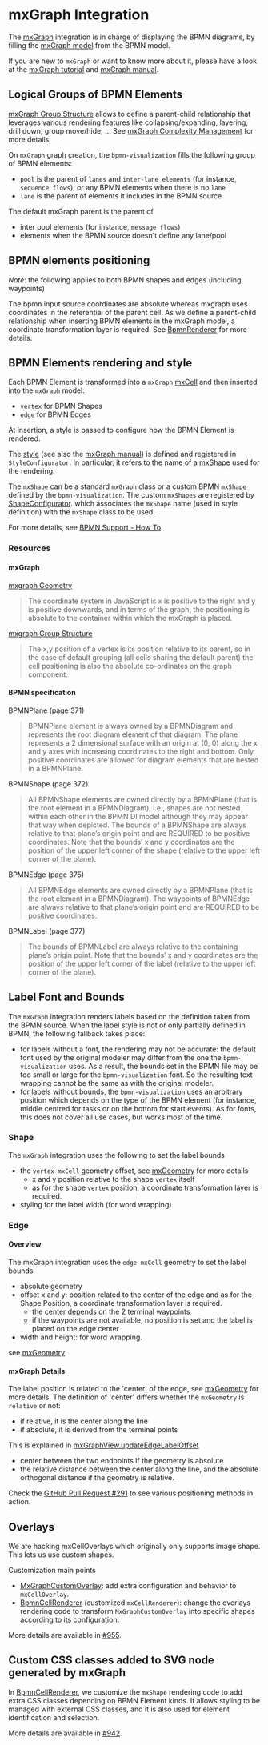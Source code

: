 # mxGraph Integration

The [mxGraph](https://jgraph.github.io/mxgraph/) integration is in charge of displaying the BPMN diagrams, by filling the
[mxGraph model](https://jgraph.github.io/mxgraph/docs/manual.html#3.1.1) from the BPMN model.

If you are new to `mxGraph` or want to know more about it, please have a look at the [mxGraph tutorial](https://jgraph.github.io/mxgraph/docs/tutorial.html)
and [mxGraph manual](https://jgraph.github.io/mxgraph/docs/manual.html).


## Logical Groups of BPMN Elements

[mxGraph Group Structure](https://jgraph.github.io/mxgraph/docs/manual.html#3.1.4) allows to define a parent-child relationship
that leverages various rendering features like collapsing/expanding, layering, drill down, group move/hide, ...
See [mxGraph Complexity Management](https://jgraph.github.io/mxgraph/docs/manual.html#3.1.5) for more details.

On `mxGraph` graph creation, the `bpmn-visualization` fills the following group of BPMN elements:
- `pool` is the parent of `lanes` and `inter-lane elements` (for instance, `sequence flows`), or any BPMN elements when there is no `lane`
- `lane` is the parent of elements it includes in the BPMN source

The default mxGraph parent is the parent of

* inter pool elements (for instance, `message flows`)
* elements when the BPMN source doesn't define any lane/pool


## BPMN elements positioning

*Note*: the following applies to both BPMN shapes and edges (including waypoints)

The bpmn input source coordinates are absolute whereas mxgraph uses coordinates in the referential of the parent cell.
As we define a parent-child relationship when inserting BPMN elements in the mxGraph model, a coordinate transformation
layer is required. See [BpmnRenderer](../../src/component/mxgraph/BpmnRenderer.ts) for more details.


## BPMN Elements rendering and style

Each BPMN Element is transformed into a `mxGraph` [mxCell](https://jgraph.github.io/mxgraph/docs/manual.html#3.1.3.4) and then inserted into the `mxGraph` model:
- `vertex` for BPMN Shapes
- `edge` for BPMN Edges

At insertion, a style is passed to configure how the BPMN Element is rendered.

The [style](https://jgraph.github.io/mxgraph/docs/js-api/files/view/mxStylesheet-js.html) (see also the [mxGraph manual](https://jgraph.github.io/mxgraph/docs/manual.html#3.1.3.1))
is defined and registered in `StyleConfigurator`. In particular, it refers to the name of a [mxShape](https://jgraph.github.io/mxgraph/docs/js-api/files/shape/mxShape-js.html)
used for the rendering.

The `mxShape` can be a standard `mxGraph` class or a custom BPMN `mxShape` defined by the `bpmn-visualization`. The custom `mxShapes` are registered by [ShapeConfigurator](../../src/component/mxgraph/config/ShapeConfigurator.ts).
which associates the `mxShape` name (used in style definition) with the `mxShape` class to be used.

For more details, see [BPMN Support - How To](./bpmn-support-how-to.md).


### Resources

#### mxGraph

[mxgraph Geometry](https://jgraph.github.io/mxgraph/docs/manual.html#3.1.3.2)
> The coordinate system in JavaScript is x is positive to the right and y is positive
> downwards, and in terms of the graph, the positioning is absolute to the container
> within which the mxGraph is placed.

[mxgraph Group Structure](https://jgraph.github.io/mxgraph/docs/manual.html#3.1.4)
> The x,y position of a vertex is its position relative to its parent, so in the case of
> default grouping (all cells sharing the default parent) the cell positioning is also
> the absolute co-ordinates on the graph component.


#### BPMN specification

BPMNPlane (page 371)
> BPMNPlane element is always owned by a BPMNDiagram and represents the root diagram element of that diagram.
> The plane represents a 2 dimensional surface with an origin at (0, 0) along the x and y axes with increasing coordinates
> to the right and bottom. Only positive coordinates are allowed for diagram elements that are nested in a BPMNPlane.

BPMNShape (page 372)
> All BPMNShape elements are owned directly by a BPMNPlane (that is the root element in a BPMNDiagram), i.e., shapes
> are not nested within each other in the BPMN DI model although they may appear that way when depicted. The bounds
> of a BPMNShape are always relative to that plane’s origin point and are REQUIRED to be positive coordinates. Note that
> the bounds’ x and y coordinates are the position of the upper left corner of the shape (relative to the upper left corner of
> the plane).


BPMNEdge (page 375)
> All BPMNEdge elements are owned directly by a BPMNPlane (that is the root element in a BPMNDiagram). The
> waypoints of BPMNEdge are always relative to that plane’s origin point and are REQUIRED to be positive coordinates.

BPMNLabel (page 377)
> The bounds of BPMNLabel are always relative to the containing plane’s origin point. Note that the bounds’ x and y
> coordinates are the position of the upper left corner of the label (relative to the upper left corner of the plane).


## Label Font and Bounds

The `mxGraph` integration renders labels based on the definition taken from the BPMN source. When the label style is not
or only partially defined in BPMN, the following fallback takes place:
- for labels without a font, the rendering may not be accurate: the default font used by the original modeler may differ
from the one the `bpmn-visualization` uses. As a result, the bounds set in the BPMN file may be too small or large for the `bpmn-visualization` font. So the
resulting text wrapping cannot be the same as with the original modeler.
- for labels without bounds, the `bpmn-visualization` uses an arbitrary position which depends on the type of the BPMN element (for instance, middle
centred for tasks or on the bottom for start events). As for fonts, this does not cover all use cases, but works most of
the time.

### Shape

The `mxGraph` integration uses the following to set the label bounds
- the `vertex mxCell` geometry offset, see [mxGeometry](https://github.com/jgraph/mxgraph/blob/v4.2.2/javascript/src/js/model/mxGeometry.js#L60-L66)
for more details
  - x and y position relative to the shape `vertex` itself
  - as for the  shape `vertex` position, a coordinate transformation layer is required.
- styling for the label width (for word wrapping)

### Edge

#### Overview

The mxGraph integration uses the `edge mxCell` geometry to set the label bounds
- absolute geometry
- offset x and y: position related to the center of the edge and as for the Shape Position, a coordinate transformation layer is required.
  - the center depends on the 2 terminal waypoints
  - if the waypoints are not available, no position is set and the label is placed on the edge center
- width and height: for word wrapping.

see [mxGeometry](https://github.com/jgraph/mxgraph/blob/v4.2.2/javascript/src/js/model/mxGeometry.js#L60)

#### mxGraph Details

The label position is related to the 'center' of the edge, see [mxGeometry](https://github.com/jgraph/mxgraph/blob/v4.2.2/javascript/src/js/model/mxGeometry.js#L35)
for more details. The definition of 'center' differs whether the `mxGeometry` is `relative` or not:
- if relative, it is the center along the line
- if absolute, it is derived from the terminal points

This is explained in [mxGraphView.updateEdgeLabelOffset](https://github.com/jgraph/mxgraph/blob/v4.2.2/javascript/src/js/view/mxGraphView.js#L2187)
- center between the two endpoints if the geometry is absolute
- the relative distance between the center along the line, and the absolute orthogonal distance if the geometry is relative.

Check the [GitHub Pull Request #291](https://github.com/process-analytics/bpmn-visualization-js/pull/291#issuecomment-642024601)
to see various positioning methods in action.


## Overlays

We are hacking mxCellOverlays which originally only supports image shape. This lets us use custom shapes.

Customization main points
- [MxGraphCustomOverlay](../../src/component/mxgraph/overlay/custom-overlay.ts): add extra configuration and behavior to `mxCellOverlay`.
- [BpmnCellRenderer](../../src/component/mxgraph/BpmnCellRenderer.ts) (customized `mxCellRenderer`): change the overlays rendering code to transform `MxGraphCustomOverlay` into specific shapes 
according to its configuration.

More details are available in [#955](https://github.com/process-analytics/bpmn-visualization-js/issues/955).


## Custom CSS classes added to SVG node generated by mxGraph

In [BpmnCellRenderer](../../src/component/mxgraph/BpmnCellRenderer.ts), we customize the `mxShape` rendering code to add extra CSS classes depending on BPMN Element kinds.
It allows styling to be managed with external CSS classes, and it is also used for element identification and selection.

More details are available in [#942](https://github.com/process-analytics/bpmn-visualization-js/issues/942).
